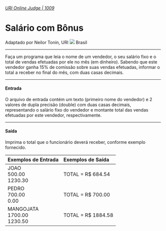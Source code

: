 ###### [URI Online Judge | 1009][1]
# Salário com Bônus
Adaptado por Neilor Tonin, URI ![][2] Brasil
***
Faça um programa que leia o nome de um vendedor, o seu salário fixo e o total de vendas efetuadas por ele no mês (em dinheiro). Sabendo que este vendedor ganha 15% de comissão sobre suas vendas efetuadas, informar o total a receber no final do mês, com duas casas decimais.
***
#### Entrada
O arquivo de entrada contém um texto (primeiro nome do vendedor) e 2 valores de dupla precisão (double) com duas casas decimais, representando o salário fixo do vendedor e montante total das vendas efetuadas por este vendedor, respectivamente.
***
#### Saída
Imprima o total que o funcionário deverá receber, conforme exemplo fornecido.

| Exemplos de Entrada                     | Exemplos de Saída                     |  
| :-                                      | :-                                    |  
| JOAO <br> 500.00 <br> 1230.30           | TOTAL = R$ 684.54                     | 
| PEDRO <br> 700.00 <br> 0.00             | TOTAL = R$ 700.00                     | 
| MANGOJATA <br> 1700.00 <br> 1230.50     | TOTAL = R$ 1884.58                    | 

[1]: https://www.urionlinejudge.com.br/judge/pt/problems/view/1009
[2]: https://resources.urionlinejudge.com.br/gallery/images/flags/br.gif